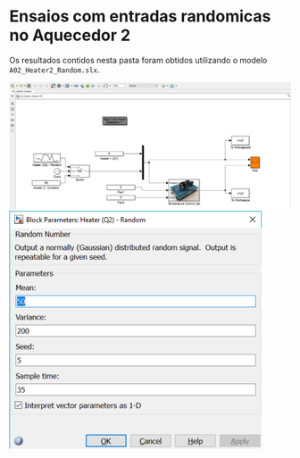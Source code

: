 Ensaios com entradas randomicas no Aquecedor 2
==============================================

Os resultados contidos nesta pasta foram obtidos utilizando o modelo ```A02_Heater2_Random.slx```.

![Model](./_images/model.png)
![Random block](./_images/RandomBlock.png)